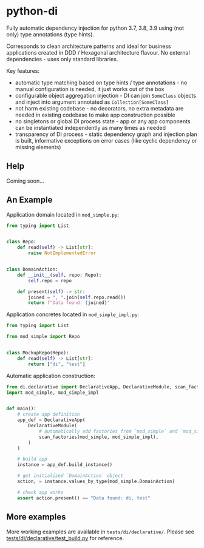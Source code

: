 # python-di
Fully automatic dependency injection for python 3.7, 3.8, 3.9 using (not only) type annotations (type hints).

Corresponds to clean architecture patterns and ideal for business applications created in DDD / Hexagonal architecture flavour.
No external dependencies - uses only standard libraries.

Key features:
- automatic type matching based on type hints / type annotations - 
  no manual configuration is needed, it just works out of the box
- configurable object aggregation injection - 
  DI can join `SomeClass` objects and inject into argument annotated as `Collection[SomeClass]`
- not harm existing codebase - 
  no decorators, no extra metadata are needed in existing codebase to make app construction possible
- no singletons or global DI process state -
  app or any app components can be instantiated independently as many times as needed
- transparency of DI process - 
  static dependency graph and injection plan is built, informative exceptions on error cases
  (like cyclic dependency or missing elements)

## Help
Coming soon...

## An Example
Application domain located in `mod_simple.py`:
```py
from typing import List


class Repo:
    def read(self) -> List[str]:
        raise NotImplementedError


class DomainAction:
    def __init__(self, repo: Repo):
        self.repo = repo

    def present(self) -> str:
        joined = ", ".join(self.repo.read())
        return f"Data found: {joined}"
```

Application concretes located in `mod_simple_impl.py`:
```py
from typing import List

from mod_simple import Repo


class MockupRepo(Repo):
    def read(self) -> List[str]:
        return ["di", "test"]
```

Automatic application construction:
```py
from di.declarative import DeclarativeApp, DeclarativeModule, scan_factories
import mod_simple, mod_simple_impl


def main():
    # create app definition
    app_def = DeclarativeApp(
        DeclarativeModule(
            # automatically add factories from `mod_simple` and `mod_simple_impl`
            scan_factories(mod_simple, mod_simple_impl),
        )
    )

    # build app
    instance = app_def.build_instance()

    # get initialized `DomainAction` object
    action, = instance.values_by_type(mod_simple.DomainAction)

    # check app works
    assert action.present() == "Data found: di, test"
```

## More examples
More working examples are available in `tests/di/declarative/`.
Please see [tests/di/declarative/test_build.py](tests/di/declarative/test_build.py) for reference.
